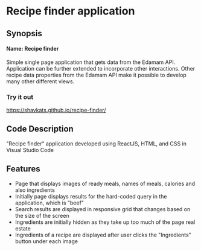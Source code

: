 # Recipe finder application

## Synopsis
#### Name: Recipe finder
Simple single page application that gets data from the Edamam API. Application can be further extended to incorporate other interactions. Other recipe data properties from the Edamam API make it possible to develop many other different views.

### Try it out
https://shavkats.github.io/recipe-finder/

## Code Description
"Recipe finder" application developed using ReactJS, HTML, and CSS in Visual Studio Code

## Features
* Page that displays images of ready meals, names of meals, calories and also ingredients 
* Initially page displays results for the hard-coded query in the application, which is "beef"
* Search results are displayed in responsive grid that changes based on the size of the screen
* Ingredients are initially hidden as they take up too much of the page real estate
* Ingredients of a recipe are displayed after user clicks the "Ingredients" button under each image
